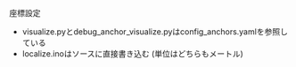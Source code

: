 座標設定

- visualize.pyとdebug_anchor_visualize.pyはconfig_anchors.yamlを参照している
- localize.inoはソースに直接書き込む
(単位はどちらもメートル)